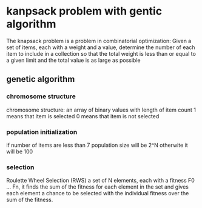 # kanpsack problem with gentic algorithm

The knapsack problem is a problem in combinatorial optimization: Given a set of items, each with a weight and a value, determine the number of each item to include in a collection so that the total weight is less than or equal to a given limit and the total value is as large as possible
## genetic algorithm
### chromosome structure
chromosome structure: an array of binary values 
    with length of item count
    1 means that item is selected
    0 means that item is not selected
 ### population initialization
 if number of items are less than 7 population size will be 2^N otherwite it will be 100
 ### selection
 Roulette Wheel Selection (RWS)
    a set of N elements, each with a fitness F0 ... Fn, it finds the sum
    of the fitness for each element in the set and gives each element a chance to be selected with the
    individual fitness over the sum of the fitness.
